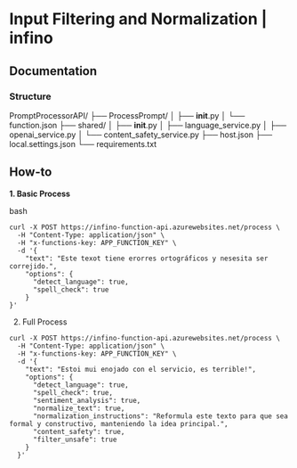 # Input Filtering and Normalization | infino

## Documentation

### Structure

PromptProcessorAPI/
├── ProcessPrompt/
│   ├── __init__.py
│   └── function.json
├── shared/
│   ├── __init__.py
│   ├── language_service.py
│   ├── openai_service.py
│   └── content_safety_service.py
├── host.json
├── local.settings.json
└── requirements.txt


## How-to
**1. Basic Process**

bash

```
curl -X POST https://infino-function-api.azurewebsites.net/process \
  -H "Content-Type: application/json" \
  -H "x-functions-key: APP_FUNCTION_KEY" \
  -d '{
    "text": "Este texot tiene erorres ortográficos y nesesita ser correjido.",
    "options": {
      "detect_language": true,
      "spell_check": true
    }
}'
```

2. Full Process
```
curl -X POST https://infino-function-api.azurewebsites.net/process \
  -H "Content-Type: application/json" \
  -H "x-functions-key: APP_FUNCTION_KEY" \
  -d '{
    "text": "Estoi mui enojado con el servicio, es terrible!",
    "options": {
      "detect_language": true,
      "spell_check": true,
      "sentiment_analysis": true,
      "normalize_text": true,
      "normalization_instructions": "Reformula este texto para que sea formal y constructivo, manteniendo la idea principal.",
      "content_safety": true,
      "filter_unsafe": true
    }
  }'
```
